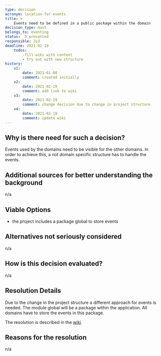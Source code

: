```yaml
---
type: decision
acronym: location-for-events
title: >
    Events need to be defined in a public package within the domain
decision_type: must
belongs_to: eventing
status: _5_presented
responsible: JLÜ
deadline: 2021-02-19
    todos:
        -fill wiki with content
        - try out with new structure
history:
    v1:
        date: 2021-01-08
        comment: created initially
    v2:
        date: 2021-02-19
        comment: add link to wiki
    v3:
        date: 2021-02-19
        comment: change decision due to change in project structure
    v4: 
        date: 2021-02-19
        comment: update wiki
---
```


## Why is there need for such a decision?

Events used by the domains need to be visible for the other domains. In order to achieve this, a not domain specific structure
has to handle the events. 

## Additional sources for better understanding the background

n/a


## Viable Options

* the project includes a package global to store events


## Alternatives not seriously considered

n/a



## How is this decision evaluated?

n/a
 
## Resolution Details

Due to the change in the project structure a different approach for events is needed.
The module global will be a package within the application. All domains have to store the events in this package.

The resolution is described in the [wiki](https://github.com/EVATool/evatool-backend/wiki/eventlocation).



## Reasons for the resolution

n/a
